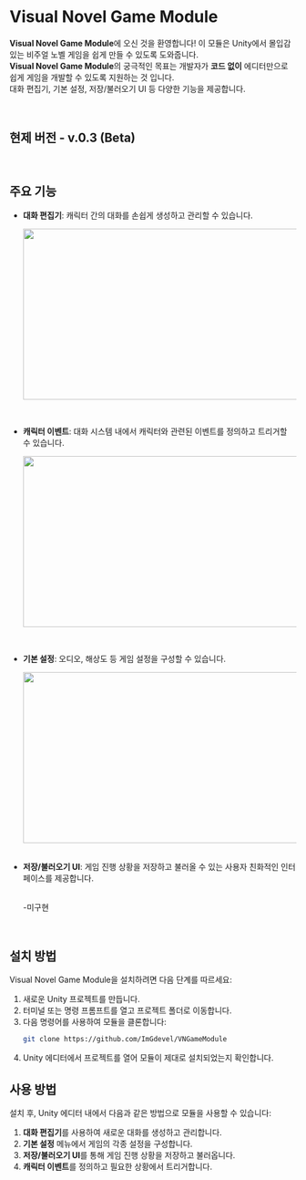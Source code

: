 # Visual Novel Game Module

**Visual Novel Game Module**에 오신 것을 환영합니다! 이 모듈은 Unity에서 몰입감 있는 비주얼 노벨 게임을 쉽게 만들 수 있도록 도와줍니다. <br> 
**Visual Novel Game Module**의 궁극적인 목표는 개발자가 **코드 없이** 에디터만으로 쉽게 게임을 개발할 수 있도록 지원하는 것 입니다. <br>
대화 편집기, 기본 설정, 저장/불러오기 UI 등 다양한 기능을 제공합니다.


<br>

## 현제 버전 - v.0.3 (Beta)

<br>


## 주요 기능


- **대화 편집기**: 캐릭터 간의 대화를 손쉽게 생성하고 관리할 수 있습니다.


  <img src="https://github.com/user-attachments/assets/a6d172d1-aa46-4fd6-a515-0b98577f4537" width="600" height="300">


</br>

- **캐릭터 이벤트**: 대화 시스템 내에서 캐릭터와 관련된 이벤트를 정의하고 트리거할 수 있습니다.

  
  <img src="https://github.com/user-attachments/assets/33f2e348-47d9-43c5-ac5e-0c36324ed260" width="600" height="300">


</br>

- **기본 설정**: 오디오, 해상도 등 게임 설정을 구성할 수 있습니다.
  
  <img src="https://github.com/user-attachments/assets/00c3ee42-affd-4f80-a951-0c12d815c963" width="600" height="300">
  

  </br>
   </br>
  
- **저장/불러오기 UI**: 게임 진행 상황을 저장하고 불러올 수 있는 사용자 친화적인 인터페이스를 제공합니다.
  
   </br> -미구현

  </br>


## 설치 방법

Visual Novel Game Module을 설치하려면 다음 단계를 따르세요:

1. 새로운 Unity 프로젝트를 만듭니다.
2. 터미널 또는 명령 프롬프트를 열고 프로젝트 폴더로 이동합니다.
3. 다음 명령어를 사용하여 모듈을 클론합니다:
    ```sh
    git clone https://github.com/ImGdevel/VNGameModule
    ```
4. Unity 에디터에서 프로젝트를 열어 모듈이 제대로 설치되었는지 확인합니다.

## 사용 방법

설치 후, Unity 에디터 내에서 다음과 같은 방법으로 모듈을 사용할 수 있습니다:

1. **대화 편집기**를 사용하여 새로운 대화를 생성하고 관리합니다.
2. **기본 설정** 메뉴에서 게임의 각종 설정을 구성합니다.
3. **저장/불러오기 UI**를 통해 게임 진행 상황을 저장하고 불러옵니다.
4. **캐릭터 이벤트**를 정의하고 필요한 상황에서 트리거합니다.





